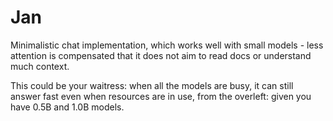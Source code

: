 # Jan

Minimalistic chat implementation, which works well with small models - less attention is compensated that it does not aim to read docs or understand much context.

This could be your waitress: when all the models are busy, it can still answer fast even when resources are in use, from the overleft: given you have 0.5B and 1.0B models.